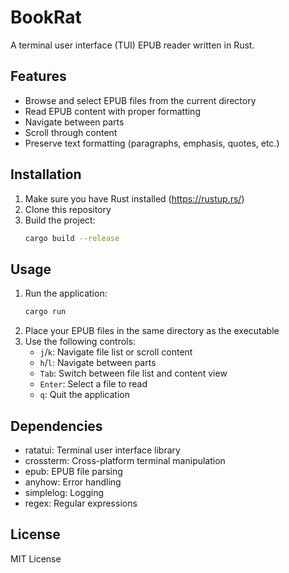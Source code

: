 # BookRat

A terminal user interface (TUI) EPUB reader written in Rust.

## Features

- Browse and select EPUB files from the current directory
- Read EPUB content with proper formatting
- Navigate between parts
- Scroll through content
- Preserve text formatting (paragraphs, emphasis, quotes, etc.)

## Installation

1. Make sure you have Rust installed (https://rustup.rs/)
2. Clone this repository
3. Build the project:
   ```bash
   cargo build --release
   ```

## Usage

1. Run the application:
   ```bash
   cargo run
   ```
2. Place your EPUB files in the same directory as the executable
3. Use the following controls:
   - `j`/`k`: Navigate file list or scroll content
   - `h`/`l`: Navigate between parts
   - `Tab`: Switch between file list and content view
   - `Enter`: Select a file to read
   - `q`: Quit the application

## Dependencies

- ratatui: Terminal user interface library
- crossterm: Cross-platform terminal manipulation
- epub: EPUB file parsing
- anyhow: Error handling
- simplelog: Logging
- regex: Regular expressions

## License

MIT License 